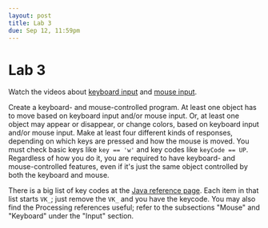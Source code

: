 ```yaml
---
layout: post
title: Lab 3
due: Sep 12, 11:59pm
---
```


# Lab 3

Watch the videos about [keyboard
input](/videos/2013-09-06-video-keyboard-input-1.html) and [mouse
input](/videos/2013-09-06-mouse-input-1.html).

Create a keyboard- and mouse-controlled program. At least one object
has to move based on keyboard input and/or mouse input. Or, at least
one object may appear or disappear, or change colors, based on
keyboard input and/or mouse input. Make at least four different kinds
of responses, depending on which keys are pressed and how the mouse is
moved. You must check basic keys like `key == 'w'` and key codes like
`keyCode == UP`. Regardless of how you do it, you are required to have
keyboard- and mouse-controlled features, even if it's just the same
object controlled by both the keyboard and mouse.

There is a big list of key codes at the [Java reference
page](http://docs.oracle.com/javase/6/docs/api/java/awt/event/KeyEvent.html). Each
item in that list starts `VK_`; just remove the `VK_` and you have the
keycode. You may also find the Processing references useful; refer to
the subsections "Mouse" and "Keyboard" under the "Input" section.

